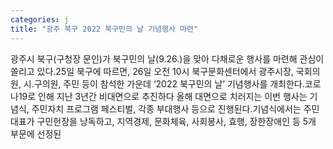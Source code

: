 ```yaml
---
categories: j
title: "광주 북구 2022 북구민의 날 기념행사 마련"
---
```

광주시 북구(구청장 문인)가 북구민의 날(9.26.)을 맞아 다채로운 행사를 마련해 관심이 쏠리고 있다.25일 북구에 따르면, 26일 오전 10시 북구문화센터에서 광주시장, 국회의원, 시․구의원, 주민 등이 참석한 가운데 ‘2022 북구민의 날’ 기념행사를 개최한다.코로나19로 인해 지난 3년간 비대면으로 추진하다 올해 대면으로 치러지는 이번 행사는 기념식, 주민자치 프로그램 페스티벌, 각종 부대행사 등으로 진행된다.기념식에서는 주민대표가 구민헌장을 낭독하고, 지역경제, 문화체육, 사회봉사, 효행, 장한장애인 등 5개 부문에 선정된